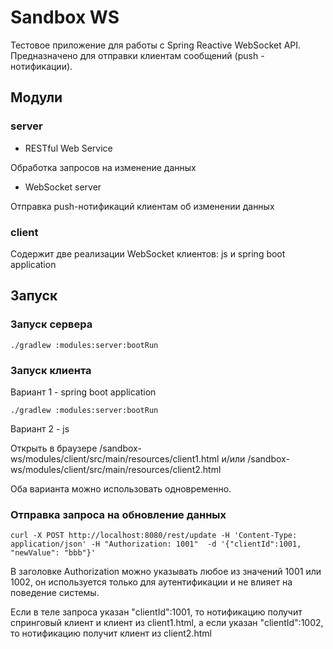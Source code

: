 # Sandbox WS 
Тестовое приложение для работы с Spring Reactive WebSocket API.
Предназначено для отправки клиентам сообщений (push - нотификации).

## Модули
### server

- RESTful Web Service

Обработка запросов на изменение данных

- WebSocket server

Отправка push-нотификаций клиентам об изменении данных 

### client

Содержит две реализации WebSocket клиентов: js и spring boot application

## Запуск

### Запуск сервера

`./gradlew :modules:server:bootRun`

### Запуск клиента

Вариант 1 - spring boot application

`./gradlew :modules:server:bootRun`

Вариант 2 - js

Открыть в браузере /sandbox-ws/modules/client/src/main/resources/client1.html и/или 
/sandbox-ws/modules/client/src/main/resources/client2.html

Оба варианта можно использовать одновременно.

### Отправка запроса на обновление данных

`curl -X POST http://localhost:8080/rest/update -H 'Content-Type: application/json' -H "Authorization: 1001"  -d '{"clientId":1001, "newValue": "bbb"}'`

В заголовке Authorization можно указывать любое из значений 1001 или 1002, он используется только для аутентификации и 
не влияет на поведение системы.

Если в теле запроса указан "clientId":1001, то нотификацию получит спринговый клиент и клиент из client1.html,
а если указан "clientId":1002, то нотификацию получит клиент из client2.html